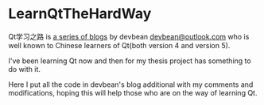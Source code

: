 LearnQtTheHardWay
=================

Qt学习之路 is [a series of blogs](http://www.devbean.net/category/qt-study-road-2/) by devbean <devbean@outlook.com> who is well known to Chinese learners of Qt(both version 4 and version 5).


I've been learning Qt now and then for my thesis project has something to do with it. 


Here I put all the code in devbean's blog additional with my comments and modifications, hoping this will help those who are on the way of learning Qt.
